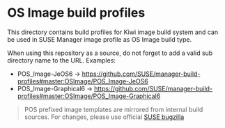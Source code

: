 # OS Image build profiles

This directory contains build profiles for Kiwi image build system and can be used in SUSE Manager image profile as OS Image build type.

When using this repository as a source, do not forget to add a valid sub directory name to the URL. Examples:

* POS_Image-JeOS6 -> https://github.com/SUSE/manager-build-profiles#master:OSImage/POS_Image-JeOS6
* POS_Image-Graphical6 -> https://github.com/SUSE/manager-build-profiles#master:OSImage/POS_Image-Graphical6

> POS prefixed image templates are mirrored from internal build sources. For changes, please use official [SUSE bugzilla](https://bugzilla.suse.com)
